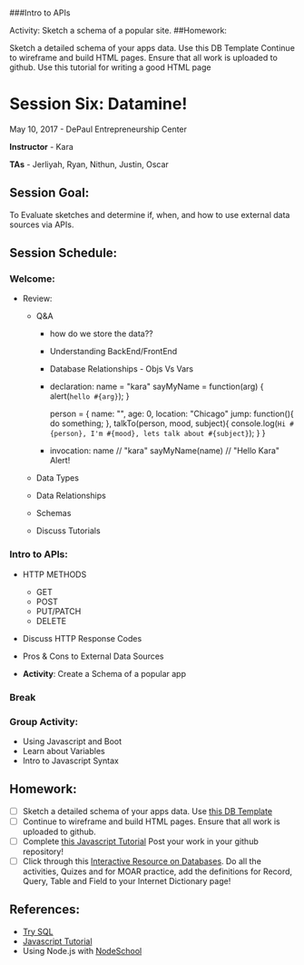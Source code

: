 
###

###Intro to APIs

Activity: Sketch a schema of a popular site.
##Homework:

Sketch a detailed schema of your apps data. Use this DB Template
Continue to wireframe and build HTML pages. Ensure that all work is uploaded to github. Use this tutorial for writing a good HTML page

# Session Six: Datamine!

May 10, 2017 - DePaul Entrepreneurship Center

**Instructor** - Kara

**TAs** - Jerliyah, Ryan, Nithun, Justin, Oscar

## Session Goal:
To Evaluate sketches and determine if, when, and how to use external data sources via APIs.

## Session Schedule:

### Welcome:
  - Review:
    - Q&A
      - how do we store the data??
      - Understanding BackEnd/FrontEnd
      - Database Relationships - Objs Vs Vars

      - declaration:
          name = "kara"
          sayMyName = function(arg) {
          alert(`hello #{arg}`);
        }

        person = {
        name: "",
        age: 0,
        location: "Chicago"
        jump: function(){
          do something;
        },
        talkTo(person, mood, subject){
          console.log(`Hi #{person}, I'm #{mood}, lets talk about #{subject}`);
        }
      }

      - invocation:
        name // "kara"
        sayMyName(name) // "Hello Kara" Alert!



    - Data Types
    - Data Relationships
    - Schemas
    - Discuss Tutorials

### Intro to APIs:
  - HTTP METHODS
    - GET
    - POST
    - PUT/PATCH
    - DELETE

  - Discuss HTTP Response Codes

  - Pros & Cons to External Data Sources
  - **Activity**: Create a Schema of a popular app

### Break

### Group Activity:
  - Using Javascript and Boot
  - Learn about Variables
  - Intro to Javascript Syntax


## Homework:
- [ ] Sketch a detailed schema of your apps data. Use [this DB Template](https://docs.google.com/spreadsheets/d/1c9sgq16us36K1bygqDWLI8V_7pW-Odt0qeJW3DBwltg/edit?usp=sharing)
- [ ] Continue to wireframe and build HTML pages. Ensure that all work is uploaded to github.
- [ ] Complete [this Javascript Tutorial](http://htmldog.com/guides/javascript/beginner/) Post your work in your github repository!
- [ ] Click through this [Interactive Resource on Databases](http://www.classroommultimedia.com/interactive/Databases/Databases%20FINAL/databases.html). Do all the activities, Quizes and for MOAR practice, add the definitions for Record, Query, Table and Field to your Internet Dictionary page!

## References:
- [Try SQL](https://www.codeschool.com/courses/try-sql)
- [Javascript Tutorial](https://javascript.info/hello-world)
- Using Node.js with [NodeSchool](https://nodeschool.io/#workshoppers)
